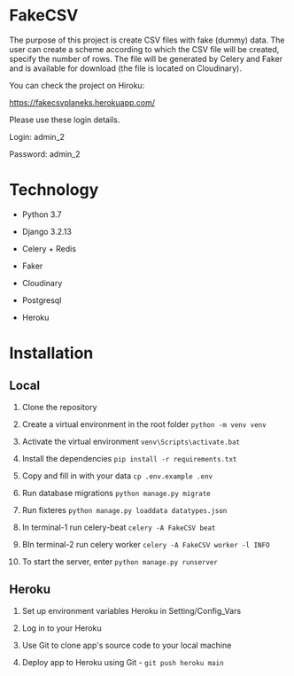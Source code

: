 # FakeCSV

The purpose of this project is create CSV files with fake (dummy) data.
The user can create a scheme according to which the CSV file will be created, specify the number of rows. The file will be generated by Celery and Faker and is available for download (the file is located on Cloudinary).

You can check the project on Hiroku:

https://fakecsvplaneks.herokuapp.com/

Please use these login details.

Login: admin_2

Password: admin_2

# Technology

- Python 3.7

- Django 3.2.13

- Celery + Redis

- Faker

- Cloudinary

- Postgresql

- Heroku


# Installation 

## Local

1. Clone the repository

2. Create a virtual environment in the root folder `python -m venv venv`

3. Activate the virtual environment `venv\Scripts\activate.bat`

4. Install the dependencies `pip install -r requirements.txt`

5. Copy and fill in with your data `cp .env.example .env`

6. Run database migrations `python manage.py migrate`
 
7. Run fixteres  `python manage.py loaddata datatypes.json`

8. In terminal-1 run celery-beat
`celery -A FakeCSV beat`

9. ВIn terminal-2 run celery worker
`celery -A FakeCSV worker -l INFO`

10. To start the server, enter `python manage.py runserver`


## Heroku
1. Set up environment variables Heroku in Setting/Config_Vars

2. Log in to your Heroku

3. Use Git to clone app's source code to your local machine

4. Deploy app to Heroku using Git - `git push heroku main`




